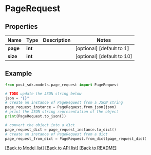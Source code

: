 # PageRequest


## Properties

Name | Type | Description | Notes
------------ | ------------- | ------------- | -------------
**page** | **int** |  | [optional] [default to 1]
**size** | **int** |  | [optional] [default to 10]

## Example

```python
from post_sdk.models.page_request import PageRequest

# TODO update the JSON string below
json = "{}"
# create an instance of PageRequest from a JSON string
page_request_instance = PageRequest.from_json(json)
# print the JSON string representation of the object
print(PageRequest.to_json())

# convert the object into a dict
page_request_dict = page_request_instance.to_dict()
# create an instance of PageRequest from a dict
page_request_from_dict = PageRequest.from_dict(page_request_dict)
```
[[Back to Model list]](../README.md#documentation-for-models) [[Back to API list]](../README.md#documentation-for-api-endpoints) [[Back to README]](../README.md)


